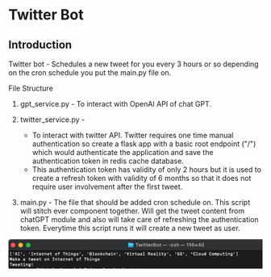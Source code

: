 # Twitter Bot

## Introduction

Twitter bot - Schedules a new tweet for you every 3 hours or so depending on the cron schedule you put the main.py file on.

File Structure

1. gpt_service.py - To interact with OpenAI API of chat GPT.

2. twitter_service.py - 
    - To interact with twitter API. Twitter requires one time manual authentication so create a flask app with a basic root endpoint ("/") which would authenticate the application and save the authentication token in redis cache database.
    - This authentication token has validity of only 2 hours but it is used to create a refresh token with validity of 6 months so that it does not require user involvement after the first tweet.

3. main.py - The file that should be added cron schedule on. This script will stitch ever component together. Will get the tweet content from chatGPT module and also will take care of refreshing the authentication token. Everytime this script runs it will create a new tweet as user.

![Example](./static/tweetSS.png)